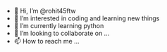 - 👋 Hi, I’m @rohit45ftw
- 👀 I’m interested in coding and learning new things
- 🌱 I’m currently learning python
- 💞️ I’m looking to collaborate on ...
- 📫 How to reach me ...

<!---
rohit45ftw/rohit45ftw is a ✨ special ✨ repository because its `README.md` (this file) appears on your GitHub profile.
You can click the Preview link to take a look at your changes.
--->
